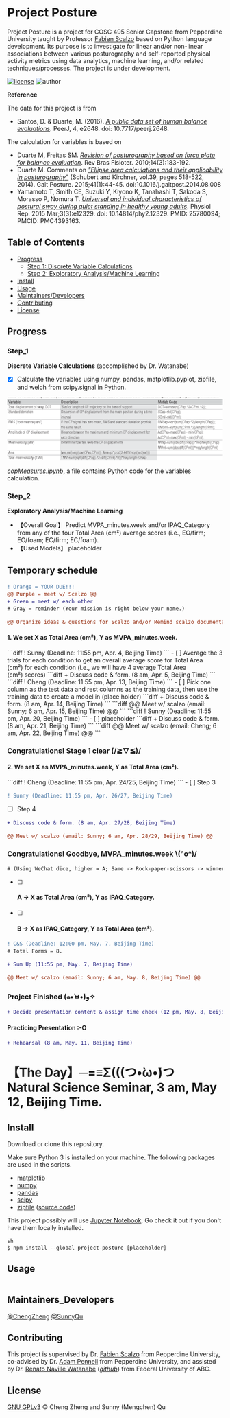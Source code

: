 # Project Posture

Project Posture is a project for COSC 495 Senior Capstone from Pepperdine University taught by Professor [Fabien Scalzo](http://web.cs.ucla.edu/~fab/) based on Python language development. Its purpose is to investigate for linear and/or non-linear associations between various posturography and self-reported physical activity metrics using data analytics, machine learning, and/or related techniques/processes. The project is under development.

[![license](https://img.shields.io/github/license/chengmeowz/project-posture.svg)](https://github.com/chengmeowz/project-posture/blob/main/LICENSE)
![author](https://img.shields.io/badge/Author-Cheng&Sunny-blue.svg)

**Reference**

The data for this project is from 
* Santos, D. & Duarte, M. (2016). [*A public data set of human balance evaluations*](https://peerj.com/articles/2648/). PeerJ, 4, e2648. doi: 10.7717/peerj.2648.

The calculation for variables is based on 
* Duarte M, Freitas SM. [*Revision of posturography based on force plate for balance evaluation*](http://www.scielo.br/pdf/rbfis/v14n3/en_03.pdf). Rev Bras Fisioter. 2010;14(3):183-192.
* Duarte M. Comments on [*"Ellipse area calculations and their applicability in posturography"*](http://citeseerx.ist.psu.edu/viewdoc/download?doi=10.1.1.659.1973&rep=rep1&type=pdf) (Schubert and Kirchner, vol.39, pages 518-522, 2014). Gait Posture. 2015;41(1):44-45. doi:10.1016/j.gaitpost.2014.08.008
* Yamamoto T, Smith CE, Suzuki Y, Kiyono K, Tanahashi T, Sakoda S, Morasso P, Nomura T. [*Universal and individual characteristics of postural sway during quiet standing in healthy young adults*](https://pubmed.ncbi.nlm.nih.gov/25780094/). Physiol Rep. 2015 Mar;3(3):e12329. doi: 10.14814/phy2.12329. PMID: 25780094; PMCID: PMC4393163.

## Table of Contents

- [Progress](#progress)
   	- [Step 1: Discrete Variable Calculations](#step_1)
   	- [Step 2: Exploratory Analysis/Machine Learning](#step_2)
- [Install](#install)
- [Usage](#usage)
- [Maintainers/Developers](#maintainers_developers)
- [Contributing](#contributing)
- [License](#license)

## Progress

### Step_1
**Discrete Variable Calculations** (accomplished by Dr. Watanabe)

- [X] Calculate the variables using numpy, pandas, matplotlib.pyplot, zipfile, and welch from scipy.signal in Python.

![alt text](https://github.com/chengmeowz/project-posture/blob/main/extra/variables_calculation.jpg?raw=true)

[*copMeasures.ipynb*](https://colab.research.google.com/drive/1oOHwtgAxazdcARhygBb5DLKYAf-HDTT8?usp=sharing#scrollTo=8MrFIHv6OpQu), a file contains Python code for the variables calculation.

### Step_2
**Exploratory Analysis/Machine Learning**

* 【Overall Goal】 Predict MVPA_minutes.week and/or IPAQ_Category from any of the four Total Area (cm²) average scores (i.e., EO/firm; EO/foam; EC/firm; EC/foam).
* 【Used Models】 placeholder

<h2>Temporary schedule</h2>

```diff 
! Orange = YOUR DUE!!! 
@@ Purple = meet w/ Scalzo @@ 
+ Green = meet w/ each other 
# Gray = reminder (Your mission is right below your name.)
```

```diff
@@ Organize ideas & questions for Scalzo and/or Remind scalzo documentation(email: Cheng; Mar. 31, Beijing Time) @@
```
<h4>1. We set X as Total Area (cm²), Y as MVPA_minutes.week.</h4>
```diff
! Sunny (Deadline: 11:55 pm, Apr. 4, Beijing Time)
```
- [ ] Average the 3 trials for each condition to get an overall average score for Total Area (cm²) for each condition (i.e., we will have 4 average Total Area (cm²) scores) 
```diff 
+ Discuss code & form. (8 am, Apr. 5, Beijing Time)
```
```diff
! Cheng (Deadline: 11:55 pm, Apr. 13, Beijing Time)
```
- [ ] Pick one column as the test data and rest columns as the training data, then use the training data to create a model in (place holder)
```diff 
+ Discuss code & form. (8 am, Apr. 14, Beijing Time)
```
```diff
@@ Meet w/ scalzo (email: Sunny; 6 am, Apr. 15, Beijing Time) @@
```
```diff
! Sunny (Deadline: 11:55 pm, Apr. 20, Beijing Time)
```
- [ ] placeholder
```diff 
+ Discuss code & form. (8 am, Apr. 21, Beijing Time)
```
```diff
@@ Meet w/ scalzo (email: Cheng; 6 am, Apr. 22, Beijing Time) @@
```

<h3>Congratulations! Stage 1 clear (/≧▽≦)/</h3>

<h4>2. We set X as MVPA_minutes.week, Y as Total Area (cm²).</h4>
```diff
! Cheng (Deadline: 11:55 pm, Apr. 24/25, Beijing Time)
```
- [ ] Step 3

```diff 
! Sunny (Deadline: 11:55 pm, Apr. 26/27, Beijing Time)
```
- [ ] Step 4
```diff 
+ Discuss code & form. (8 am, Apr. 27/28, Beijing Time)
```
```diff
@@ Meet w/ scalzo (email: Sunny; 6 am, Apr. 28/29, Beijing Time) @@
```

<h3>Congratulations! Goodbye, MVPA_minutes.week \(^o^)/</h3>

```diff 
# (Using WeChat dice, higher = A; Same -> Rock-paper-scissors -> winner = A) 
```

- [ ] <h4>A -> X as Total Area (cm²), Y as IPAQ_Category.</h4>

- [ ] <h4>B -> X as IPAQ_Category, Y as Total Area (cm²).</h4>
```diff
! C&S (Deadline: 12:00 pm, May. 7, Beijing Time)
# Total Forms = 8.
```
```diff
+ Sum Up (11:55 pm, May. 7, Beijing Time)
```
```diff
@@ Meet w/ scalzo (email: Sunny; 6 am, May. 8, Beijing Time) @@
```

<h3>Project Finished (๑•̀ㅂ•́)و✧</h3>

```diff 
+ Decide presentation content & assign time check (12 pm, May. 8, Beijing Time) 
```

<h4>Practicing Presentation :-O </h4>

```diff 
+ Rehearsal (8 am, May. 11, Beijing Time) 
```

<h1>【The Day】─=≡Σ(((つ•̀ω•́)つ <br/>
   Natural Science Seminar, 3 am, May 12, Beijing Time.</h1>

## Install

Download or clone this repository.

Make sure Python 3 is installed on your machine. The following packages are used in the scripts.

* [matplotlib](https://matplotlib.org/)
* [numpy](https://numpy.org/)
* [pandas](https://pandas.pydata.org/)
* [scipy](https://www.scipy.org/)
* [zipfile](https://docs.python.org/3/library/zipfile.html) ([source code](https://github.com/python/cpython/blob/3.9/Lib/zipfile.py))

This project possibly will use [Jupyter Notebook](https://jupyter.org/install). Go check it out if you don't have them locally installed.

```
sh
$ npm install --global project-posture-[placeholder]
```

## Usage

```
```

## Maintainers_Developers

[@ChengZheng](https://github.com/chengmeowz)
[@SunnyQu](https://github.com/suii-bit)

## Contributing

This project is supervised by Dr. [Fabien Scalzo](https://seaver.pepperdine.edu/academics/faculty/fabien-scalzo/) from Pepperdine University, co-advised by Dr. [Adam Pennell](https://seaver.pepperdine.edu/academics/faculty/adam-pennell/) from Pepperdine University, and assisted by Dr. [Renato Naville Watanabe](http://ebm.ufabc.edu.br/docentes/renato/) ([*github*](https://github.com/rnwatanabe)) from Federal University of ABC.

## License

[GNU GPLv3](LICENSE) © Cheng Zheng and Sunny (Mengchen) Qu
